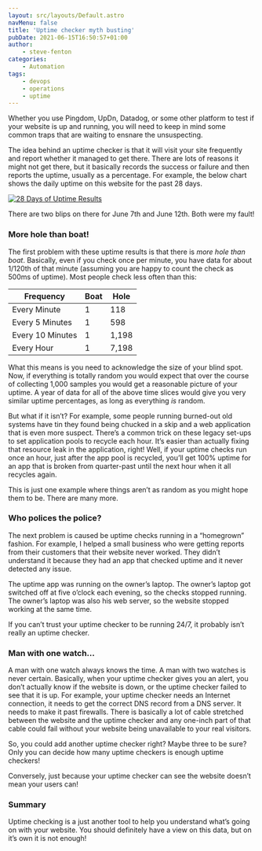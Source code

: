 ```yaml
---
layout: src/layouts/Default.astro
navMenu: false
title: 'Uptime checker myth busting'
pubDate: 2021-06-15T16:50:57+01:00
author:
    - steve-fenton
categories:
    - Automation
tags:
    - devops
    - operations
    - uptime
---
```


Whether you use Pingdom, UpDn, Datadog, or some other platform to test if your website is up and running, you will need to keep in mind some common traps that are waiting to ensnare the unsuspecting.

The idea behind an uptime checker is that it will visit your site frequently and report whether it managed to get there. There are lots of reasons it might not get there, but it basically records the success or failure and then reports the uptime, usually as a percentage. For example, the below chart shows the daily uptime on this website for the past 28 days.

[![28 Days of Uptime Results](/img/2021/06/uptime-results-28-day-chart.jpg)](https://www.stevefenton.co.uk/2021/06/uptime-checker-mythbusting/uptime-results-28-day-chart/)

There are two blips on there for June 7th and June 12th. Both were my fault!

### More hole than boat!

The first problem with these uptime results is that there is *more hole than boat*. Basically, even if you check once per minute, you have data for about 1/120th of that minute (assuming you are happy to count the check as 500ms of uptime). Most people check less often than this:

| Frequency | Boat | Hole |
|---|---|---|
| Every Minute | 1 | 118 |
| Every 5 Minutes | 1 | 598 |
| Every 10 Minutes | 1 | 1,198 |
| Every Hour | 1 | 7,198 |

What this means is you need to acknowledge the size of your blind spot. Now, if everything is totally random you would expect that over the course of collecting 1,000 samples you would get a reasonable picture of your uptime. A year of data for all of the above time slices would give you very similar uptime percentages, as long as everything *is* random.

But what if it isn’t? For example, some people running burned-out old systems have tin they found being chucked in a skip and a web application that is even more suspect. There’s a common trick on these legacy set-ups to set application pools to recycle each hour. It’s easier than actually fixing that resource leak in the application, right! Well, if your uptime checks run once an hour, just after the app pool is recycled, you’ll get 100% uptime for an app that is broken from quarter-past until the next hour when it all recycles again.

This is just one example where things aren’t as random as you might hope them to be. There are many more.

### Who polices the police?

The next problem is caused be uptime checks running in a “homegrown” fashion. For example, I helped a small business who were getting reports from their customers that their website never worked. They didn’t understand it because they had an app that checked uptime and it never detected any issue.

The uptime app was running on the owner’s laptop. The owner’s laptop got switched off at five o’clock each evening, so the checks stopped running. The owner’s laptop was also his web server, so the website stopped working at the same time.

If you can’t trust your uptime checker to be running 24/7, it probably isn’t really an uptime checker.

### Man with one watch…

A man with one watch always knows the time. A man with two watches is never certain. Basically, when your uptime checker gives you an alert, you don’t actually know if the website is down, or the uptime checker failed to see that it is up. For example, your uptime checker needs an Internet connection, it needs to get the correct DNS record from a DNS server. It needs to make it past firewalls. There is basically a lot of cable stretched between the website and the uptime checker and any one-inch part of that cable could fail without your website being unavailable to your real visitors.

So, you could add another uptime checker right? Maybe three to be sure? Only you can decide how many uptime checkers is enough uptime checkers!

Conversely, just because your uptime checker can see the website doesn’t mean your users can!

### Summary

Uptime checking is a just another tool to help you understand what’s going on with your website. You should definitely have a view on this data, but on it’s own it is not enough!